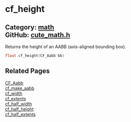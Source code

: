 # cf_height

Category: [math](https://github.com/RandyGaul/cute_framework/blob/master/docs/api_reference?id=math)  
GitHub: [cute_math.h](https://github.com/RandyGaul/cute_framework/blob/master/include/cute_math.h)  
---

Returns the height of an AABB (axis-aligned bounding box).

```cpp
float cf_height(CF_Aabb bb)
```

## Related Pages

[CF_Aabb](https://github.com/RandyGaul/cute_framework/blob/master/docs/math/cf_aabb.md)  
[cf_make_aabb](https://github.com/RandyGaul/cute_framework/blob/master/docs/math/cf_make_aabb.md)  
[cf_width](https://github.com/RandyGaul/cute_framework/blob/master/docs/math/cf_width.md)  
[cf_extents](https://github.com/RandyGaul/cute_framework/blob/master/docs/math/cf_extents.md)  
[cf_half_width](https://github.com/RandyGaul/cute_framework/blob/master/docs/math/cf_half_width.md)  
[cf_half_height](https://github.com/RandyGaul/cute_framework/blob/master/docs/math/cf_half_height.md)  
[cf_half_extents](https://github.com/RandyGaul/cute_framework/blob/master/docs/math/cf_half_extents.md)  
